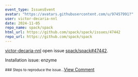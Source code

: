 ```yaml
---
event_type: IssuesEvent
avatar: "https://avatars.githubusercontent.com/u/97457991?"
user: victor-decaria-nnl
date: 2024-11-05
repo_name: spack/spack
html_url: https://github.com/spack/spack/issues/47442
repo_url: https://github.com/spack/spack
---
```


<a href='https://github.com/victor-decaria-nnl' target='_blank'>victor-decaria-nnl</a> open issue <a href='https://github.com/spack/spack/issues/47442' target='_blank'>spack/spack#47442</a>.

<p>Installation issue: enzyme</p><small>### Steps to reproduce the issue...</small><a href='https://github.com/spack/spack/issues/47442' target='_blank'>View Comment</a>